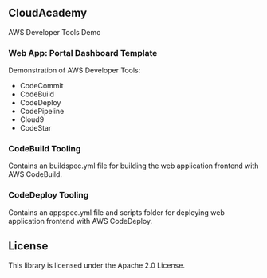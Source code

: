 ## CloudAcademy

AWS Developer Tools Demo

### Web App: Portal Dashboard Template

Demonstration of AWS Developer Tools:
* CodeCommit
* CodeBuild
* CodeDeploy
* CodePipeline
* Cloud9
* CodeStar

### CodeBuild Tooling

Contains an buildspec.yml file for building the web application frontend with AWS CodeBuild.

### CodeDeploy Tooling

Contains an appspec.yml file and scripts folder for deploying web application frontend with AWS CodeDeploy.

## License

This library is licensed under the Apache 2.0 License.